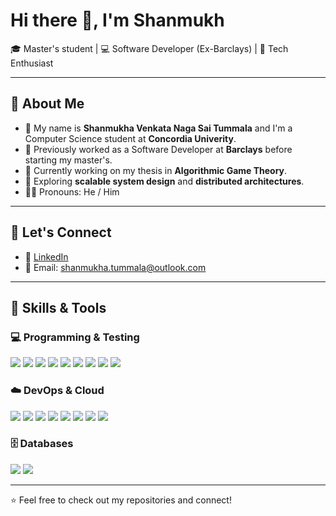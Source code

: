 # Hi there 👋, I'm Shanmukh

🎓 Master's student | 💻 Software Developer (Ex-Barclays) | 🚀 Tech Enthusiast  

---

## 🔹 About Me
- 👋 My name is **Shanmukha Venkata Naga Sai Tummala** and I'm a Computer Science student at **Concordia Univerity**.  
- 💼 Previously worked as a Software Developer at **Barclays** before starting my master's.  
- 📖 Currently working on my thesis in **Algorithmic Game Theory**.  
- 🌱 Exploring **scalable system design** and **distributed architectures**.  
- 🧑‍💻 Pronouns: He / Him

---

## 🔹 Let's Connect
- 💼 [LinkedIn](https://www.linkedin.com/in/shanmukha-tummala-937884191/)  
- 📧 Email: shanmukha.tummala@outlook.com  

---

## 🔹 Skills & Tools

### 💻 Programming & Testing
<img src="https://img.shields.io/badge/Java-007396?logo=java&logoColor=white" /> <img src="https://img.shields.io/badge/Python-3776AB?logo=python&logoColor=white" /> <img src="https://img.shields.io/badge/Go-00ADD8?logo=go&logoColor=white" /> <img src="https://img.shields.io/badge/SpringBoot-6DB33F?logo=spring&logoColor=white" /> <img src="https://img.shields.io/badge/Apache%20Camel-F80000?logo=apachecamel&logoColor=white" /> <img src="https://img.shields.io/badge/ApacheKafka-231F20?logo=apachekafka&logoColor=white" /> <img src="https://img.shields.io/badge/JUnit-25A162?logo=junit5&logoColor=white" /> <img src="https://img.shields.io/badge/Cucumber-39C95F?logo=cucumber&logoColor=white" /> <img src="https://img.shields.io/badge/Bash-4EAA25?logo=gnu-bash&logoColor=white" />

### ☁️ DevOps & Cloud
<img src="https://img.shields.io/badge/Git-F05032?logo=git&logoColor=white" /> <img src="https://img.shields.io/badge/Jenkins-D24939?logo=jenkins&logoColor=white" /> <img src="https://img.shields.io/badge/Linux-FCC624?logo=linux&logoColor=black" /> <img src="https://img.shields.io/badge/Kubernetes-326CE5?logo=kubernetes&logoColor=white" /> <img src="https://img.shields.io/badge/Docker-2496ED?logo=docker&logoColor=white" /> <img src="https://img.shields.io/badge/AWS-232F3E?logo=amazonaws&logoColor=white" /> <img src="https://img.shields.io/badge/Chef-8D2623?logo=chef&logoColor=white" /> <img src="https://img.shields.io/badge/Kibana-005571?logo=kibana&logoColor=white" />

### 🗄️ Databases
<img src="https://img.shields.io/badge/Oracle-F80000?logo=oracle&logoColor=white" /> <img src="https://img.shields.io/badge/MongoDB-47A248?logo=mongodb&logoColor=white" />

---

⭐️ Feel free to check out my repositories and connect!
